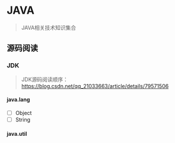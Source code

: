 # JAVA
> JAVA相关技术知识集合

## 源码阅读
### JDK
> JDK源码阅读顺序：https://blog.csdn.net/qq_21033663/article/details/79571506
#### java.lang
- [ ] Object
- [ ] String
#### java.util
